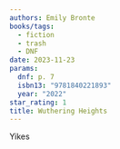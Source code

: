 ```yaml
---
authors: Emily Bronte
books/tags:
  - fiction
  - trash
  - DNF
date: 2023-11-23
params:
  dnf: p. 7
  isbn13: "9781840221893"
  year: "2022"
star_rating: 1
title: Wuthering Heights
---
```


Yikes

<!--more-->
